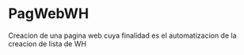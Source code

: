 PagWebWH
========

Creacion de una pagina web cuya finalidad es el automatizacion de la creacion de lista de WH
